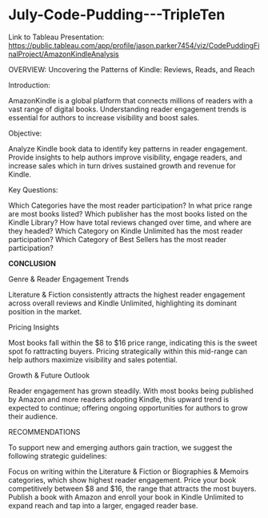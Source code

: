 # July-Code-Pudding---TripleTen
Link to Tableau Presentation: https://public.tableau.com/app/profile/jason.parker7454/viz/CodePuddingFinalProject/AmazonKindleAnalysis

OVERVIEW: Uncovering the Patterns of Kindle: Reviews, Reads, and Reach 

Introduction:
 
AmazonKindle is a global platform that connects millions of readers with a vast range of digital books. Understanding reader engagement trends is essential for authors to increase visibility and boost sales. 

Objective:
 
Analyze Kindle book data to identify key patterns in reader engagement.
Provide insights to help authors improve visibility, engage readers, and increase sales which in turn drives sustained growth and revenue for Kindle.

Key Questions:
 
Which Categories have the most reader participation?
In what price range are most books listed?
Which publisher has the most books listed on the Kindle Library?
How have total reviews changed over time, and where are they headed?
Which Category on Kindle Unlimited has the most reader participation?
Which Category of Best Sellers has the most reader participation?



<strong>CONCLUSION</strong>

Genre & Reader Engagement Trends

Literature & Fiction consistently attracts the highest reader engagement across overall reviews and Kindle Unlimited, highlighting its dominant position in the market.


Pricing Insights

Most books fall within the $8 to $16 price range, indicating this is the sweet spot fo rattracting buyers. Pricing strategically within this mid-range can help authors maximize visibility and sales potential.


Growth & Future Outlook
 
Reader engagement has grown steadily. With most books being published by Amazon and more readers adopting Kindle, this upward trend is expected to continue; offering ongoing opportunities for authors to grow their audience.



RECOMMENDATIONS

To support new and emerging authors gain traction, we suggest the following strategic guidelines:

Focus on writing within the Literature & Fiction or Biographies & Memoirs categories, which show highest reader engagement.
Price your book competitively between $8 and $16, the range that attracts the most buyers.
Publish a book with Amazon and enroll your book in Kindle Unlimited to expand reach and tap into a larger, engaged reader base.
